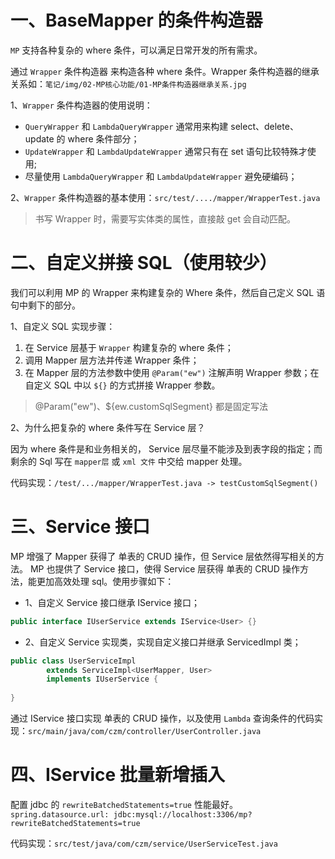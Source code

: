 # 一、BaseMapper 的条件构造器
`MP` 支持各种复杂的 where 条件，可以满足日常开发的所有需求。

通过 `Wrapper` 条件构造器 来构造各种 where 条件。Wrapper 条件构造器的继承关系如：`笔记/img/02-MP核心功能/01-MP条件构造器继承关系.jpg`

1、`Wrapper` 条件构造器的使用说明：
* `QueryWrapper` 和 `LambdaQueryWrapper` 通常用来构建 select、delete、update 的 where 条件部分；
* `UpdateWrapper` 和 `LambdaUpdateWrapper` 通常只有在 set 语句比较特殊才使用;
* 尽量使用 `LambdaQueryWrapper` 和 `LambdaUpdateWrapper` 避免硬编码；

2、`Wrapper` 条件构造器的基本使用：`src/test/..../mapper/WrapperTest.java`

> 书写 Wrapper 时，需要写实体类的属性，直接敲 get 会自动匹配。

# 二、自定义拼接 SQL（使用较少）
我们可以利用 MP 的 Wrapper 来构建复杂的 Where 条件，然后自己定义 SQL 语句中剩下的部分。

1、自定义 SQL 实现步骤：
1. 在 Service 层基于 `Wrapper` 构建复杂的 where 条件；
2. 调用 Mapper 层方法并传递 Wrapper 条件；
3. 在 Mapper 层的方法参数中使用 `@Param("ew")` 注解声明 Wrapper 参数；在自定义 SQL 中以 `${}` 的方式拼接 Wrapper 参数。

> @Param("ew")、${ew.customSqlSegment} 都是固定写法

2、为什么把复杂的 where 条件写在 Service 层？

因为 where 条件是和业务相关的， Service 层尽量不能涉及到表字段的指定；而剩余的 Sql 写在 `mapper层` 或 `xml 文件` 中交给 mapper 处理。

代码实现：`/test/.../mapper/WrapperTest.java -> testCustomSqlSegment()`

# 三、Service 接口
MP 增强了 Mapper 获得了 单表的 CRUD 操作，但 Service 层依然得写相关的方法。
MP 也提供了 Service 接口，使得 Service 层获得 单表的 CRUD 操作方法，能更加高效处理 sql。使用步骤如下：

* 1、自定义 Service 接口继承 IService 接口；

```java
public interface IUserService extends IService<User> {}
```

* 2、自定义 Service 实现类，实现自定义接口并继承 ServicedImpl 类；
```java
public class UserServiceImpl 
        extends ServiceImpl<UserMapper, User>
        implements IUserService {
    
}
```

通过 IService 接口实现 单表的 CRUD 操作，以及使用 `Lambda` 查询条件的代码实现：`src/main/java/com/czm/controller/UserController.java`


# 四、IService 批量新增插入

配置 jdbc 的 `rewriteBatchedStatements=true` 性能最好。
`spring.datasource.url: jdbc:mysql://localhost:3306/mp?rewriteBatchedStatements=true`

代码实现：`src/test/java/com/czm/service/UserServiceTest.java`
